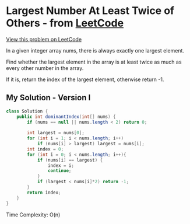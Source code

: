 # Largest Number At Least Twice of Others - from [LeetCode](https://leetcode.com)
[View this problem on LeetCode](https://leetcode.com/problems/largest-number-at-least-twice-of-others/description/)

In a given integer array nums, there is always exactly one largest element.

Find whether the largest element in the array is at least twice as much as every other number in the array.

If it is, return the index of the largest element, otherwise return -1.

## My Solution - Version I
```java
class Solution {
    public int dominantIndex(int[] nums) {
        if (nums == null || nums.length < 2) return 0;
        
        int largest = nums[0];
        for (int i = 1; i < nums.length; i++)
            if (nums[i] > largest) largest = nums[i];
        int index = 0;
        for (int i = 0; i < nums.length; i++){
            if (nums[i] == largest) {
                index = i;
                continue;
            }
            if (largest < nums[i]*2) return -1;
        }
        return index;
    }
}
```

Time Complexity: O(n)